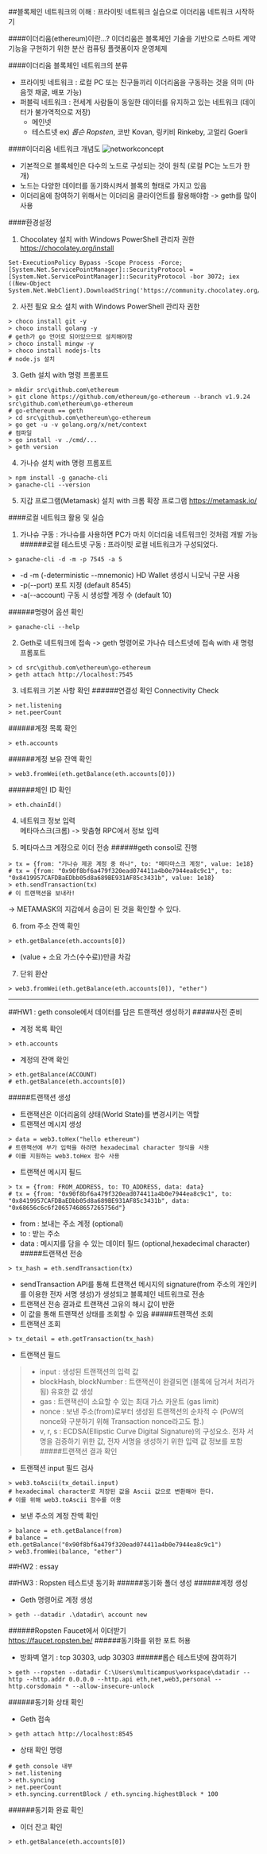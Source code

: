 ##블록체인 네트워크의 이해 : 프라이빗 네트워크 실습으로 이더리움 네트워크 시작하기

####이더리움(ethereum)이란...?
이더리움은 블록체인 기술을 기반으로 스마트 계약 기능을 구현하기 위한 분산 컴퓨팅 플랫폼이자 운영체제

####이더리움 블록체인 네트워크의 분류
- 프라이빗 네트워크 : 로컬 PC 또는 친구들끼리 이더리움을 구동하는 것을 의미 (마음껏 채굴, 배포 가능)  
- 퍼블릭 네트워크 : 전세계 사람들이 동일한 데이터를 유지하고 있는 네트워크 (데이터가 불가역적으로 저장)  
  - 메인넷  
  - 테스트넷 ex) _롭슨 Ropsten_, 코반 Kovan, 링키비 Rinkeby, 고얼리 Goerli

####이더리움 네트워크 개념도
![networkconcept](md-images/networkconcept.png)  
- 기본적으로 블록체인은 다수의 노드로 구성되는 것이 원칙 (로컬 PC는 노드가 한 개)  
- 노드는 다양한 데이터를 동기화시켜서 블록의 형태로 가지고 있음
- 이더리움에 참여하기 위해서는 이더리움 클라이언트를 활용해야함 -> geth를 많이 사용

####환경설정
1. Chocolatey 설치 with Windows PowerShell 관리자 권한
https://chocolatey.org/install
```
Set-ExecutionPolicy Bypass -Scope Process -Force; [System.Net.ServicePointManager]::SecurityProtocol = [System.Net.ServicePointManager]::SecurityProtocol -bor 3072; iex ((New-Object System.Net.WebClient).DownloadString('https://community.chocolatey.org/install.ps1'))
```

2. 사전 필요 요소 설치 with Windows PowerShell 관리자 권한
```
> choco install git -y
> choco install golang -y
# geth가 go 언어로 되어있으므로 설치해야함
> choco install mingw -y
> choco install nodejs-lts 
# node.js 설치
```

3. Geth 설치 with 명령 프롬포트
```
> mkdir src\github.com\ethereum
> git clone https://github.com/ethereum/go-ethereum --branch v1.9.24 src\github.com\ethereum\go-ethereum
# go-ethereum == geth
> cd src\github.com\ethereum\go-ethereum
> go get -u -v golang.org/x/net/context
# 컴파일
> go install -v ./cmd/...
> geth version
```

4. 가나슈 설치 with 명령 프롬포트 
```
> npm install -g ganache-cli
> ganache-cli --version
```

5. 지갑 프로그램(Metamask) 설치 with 크롬 확장 프로그램
https://metamask.io/

####로컬 네트워크 활용 및 실습
1. 가나슈 구동 : 가나슈를 사용하면 PC가 마치 이더리움 네트워크인 것처럼 개발 가능
######로컬 테스트넷 구동 : 프라이빗 로컬 네트워크가 구성되었다.
```
> ganache-cli -d -m -p 7545 -a 5
```
- -d -m (-deterministic --mnemonic) HD Wallet 생성시 니모닉 구문 사용
- -p(--port) 포트 지정 (default 8545)
- -a(--account) 구동 시 생성할 계정 수 (default 10)

######명령어 옵션 확인
```
> ganache-cli --help
```

2. Geth로 네트워크에 접속 -> geth 명령어로 가나슈 테스트넷에 접속 with 새 명령 프롬포트
```
> cd src\github.com\ethereum\go-ethereum
> geth attach http://localhost:7545
```

3. 네트워크 기본 사항 확인
######연결성 확인 Connectivity Check
```
> net.listening
> net.peerCount
```
######계정 목록 확인
```
> eth.accounts
```
######계정 보유 잔액 확인
```
> web3.fromWei(eth.getBalance(eth.accounts[0]))
```
######체인 ID 확인
```
> eth.chainId()
```

4. 네트워크 정보 입력  
메타마스크(크롬) -> 맞춤형 RPC에서 정보 입력

5. 메타마스크 계정으로 이더 전송
######geth consol로 진행
```
> tx = {from: "가나슈 제공 계정 중 하나", to: "메타마스크 계정", value: 1e18}
# tx = {from: "0x90f8bf6a479f320ead074411a4b0e7944ea8c9c1", to: "0x8419957CAFDBaEDbb05d8a689BE931AF85c3431b", value: 1e18}
> eth.sendTransaction(tx)
# 이 트랜잭션을 보내라!
```
-> METAMASK의 지갑에서 송금이 된 것을 확인할 수 있다.

6. from 주소 잔액 확인
```
> eth.getBalance(eth.accounts[0])
```
- (value + 소요 가스(수수료))만큼 차감 

7. 단위 환산
```
> web3.fromWei(eth.getBalance(eth.accounts[0]), "ether")
```
<hr>  

##HW1 : geth console에서 데이터를 담은 트랜잭션 생성하기
#####사전 준비
- 계정 목록 확인
```
> eth.accounts
```
- 계정의 잔액 확인
```
> eth.getBalance(ACCOUNT)
# eth.getBalance(eth.accounts[0])
```
#####트랜잭션 생성
- 트랜잭션은 이더리움의 상태(World State)를 변경시키는 역할
- 트랜잭션 메시지 생성
```
> data = web3.toHex("hello ethereum")
# 트랜잭션에 부가 입력을 하려면 hexadecimal character 형식을 사용
# 이를 지원하는 web3.toHex 함수 사용
```
- 트랜잭션 메시지 필드
```
> tx = {from: FROM_ADDRESS, to: TO_ADDRESS, data: data} 
# tx = {from: "0x90f8bf6a479f320ead074411a4b0e7944ea8c9c1", to: "0x8419957CAFDBaEDbb05d8a689BE931AF85c3431b", data: "0x68656c6c6f20657468657265756d"}
```
- from : 보내는 주소 계정 (optional)
- to : 받는 주소
- data : 메시지를 담을 수 있는 데이터 필드 (optional,hexadecimal character)
#####트랜잭션 전송
```
> tx_hash = eth.sendTransaction(tx)
```
- sendTransaction API를 통해 트랜잭션 메시지의 signature(from 주소의 개인키를 이용한 전자 서명 생성)가 생성되고 블록체인 네트워크로 전송
- 트랜잭션 전송 결과로 트랜잭션 고유의 해시 값이 반환
- 이 값을 통해 트랜잭션 상태를 조회할 수 있음
#####트랜잭션 조회
- 트랜잭션 조회
```
> tx_detail = eth.getTransaction(tx_hash)
```
- 트랜잭션 필드
>	- input : 생성된 트랜잭션의 입력 값
>	- blockHash, blockNumber : 트랜잭션이 완결되면 (블록에 담겨서 처리가 됨) 유효한 값 생성
>	- gas : 트랜잭션이 소요할 수 있는 최대 가스 카운트 (gas limit)
>	- nonce : 보낸 주소(from)로부터 생성된 트랜잭션의 순차적 수 (PoW의 nonce와 구분하기 위해 Transaction nonce라고도 함.)
>	- v, r, s : ECDSA(Ellipstic Curve Digital Signature)의 구성요소. 전자 서명을 검증하기 위한 값, 전자 서명을 생성하기 위한 입력 값 정보를 포함
#####트랜잭션 결과 확인
- 트랜잭션 input 필드 검사
```
> web3.toAscii(tx_detail.input)
# hexadecimal character로 저장된 값을 Ascii 값으로 변환해야 한다.
# 이를 위해 web3.toAscii 함수를 이용
```
- 보낸 주소의 계정 잔액 확인
```
> balance = eth.getBalance(from)
# balance = eth.getBalance("0x90f8bf6a479f320ead074411a4b0e7944ea8c9c1")
> web3.fromWei(balance, "ether")
```  

##HW2 : essay  

##HW3 : Ropsten 테스트넷 동기화
######동기화 폴더 생성
######계정 생성
- Geth 명령어로 계정 생성
```
> geth --datadir .\datadir\ account new
```
######Ropsten Faucet에서 이더받기  
https://faucet.ropsten.be/
######동기화를 위한 포트 허용
- 방화벽 열기 : tcp 30303, udp 30303 
######롭슨 테스트넷에 참여하기
```
> geth --ropsten --datadir C:\Users\multicampus\workspace\datadir --http --http.addr 0.0.0.0 --http.api eth,net,web3,personal --http.corsdomain * --allow-insecure-unlock
```
######동기화 상태 확인
- Geth 접속
```
> geth attach http://localhost:8545
```
- 상태 확인 명령
```
# geth console 내부
> net.listening
> eth.syncing
> net.peerCount
> eth.syncing.currentBlock / eth.syncing.highestBlock * 100
```
######동기화 완료 확인
- 이더 잔고 확인
```
> eth.getBalance(eth.accounts[0])
```